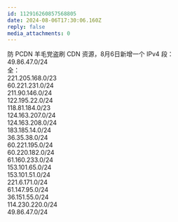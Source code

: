 ```yaml
---
id: 112916260857568805
date: 2024-08-06T17:30:06.160Z
reply: false
media_attachments: 0
---
```


防 PCDN 羊毛党盗刷 CDN 资源，8月6日新增一个 IPv4 段：  
49.86.47.0/24  
全：  
221.205.168.0/23  
60.221.231.0/24  
211.90.146.0/24  
122.195.22.0/24  
118.81.184.0/23  
124.163.207.0/24  
124.163.208.0/24  
183.185.14.0/24  
36.35.38.0/24  
60.221.195.0/24  
60.220.182.0/24  
61.160.233.0/24  
153.101.65.0/24  
153.101.51.0/24  
221.6.171.0/24  
61.147.95.0/24  
36.151.55.0/24  
114.230.220.0/24  
49.86.47.0/24

